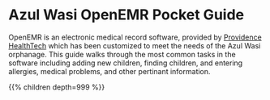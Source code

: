 ---
---

# Azul Wasi OpenEMR Pocket Guide

OpenEMR is an electronic medical record software, provided by [Providence HealthTech](https://providencehealthtech.com)
which has been customized to meet the needs of the Azul Wasi orphanage. This guide walks through the most common tasks
in the software including adding new children, finding children, and entering allergies, medical problems, and other
pertinant information.

{{% children depth=999 %}}